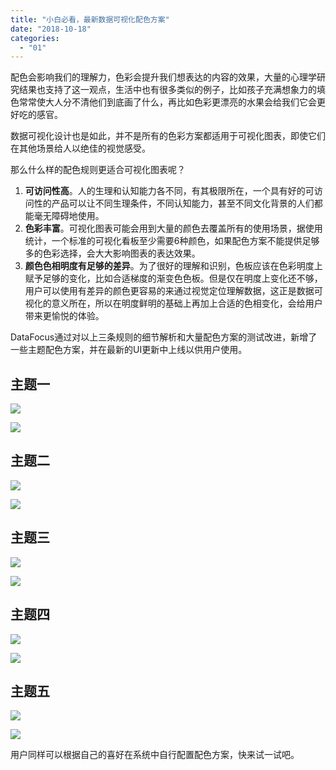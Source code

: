 ```yaml
---
title: "小白必看，最新数据可视化配色方案"
date: "2018-10-18"
categories: 
  - "01"
---
```


配色会影响我们的理解力，色彩会提升我们想表达的内容的效果，大量的心理学研究结果也支持了这一观点，生活中也有很多类似的例子，比如孩子充满想象力的填色常常使大人分不清他们到底画了什么，再比如色彩更漂亮的水果会给我们它会更好吃的感官。

数据可视化设计也是如此，并不是所有的色彩方案都适用于可视化图表，即使它们在其他场景给人以绝佳的视觉感受。

那么什么样的配色规则更适合可视化图表呢？

1. **可访问性高**。人的生理和认知能力各不同，有其极限所在，一个具有好的可访问性的产品可以让不同生理条件，不同认知能力，甚至不同文化背景的人们都能毫无障碍地使用。
2. **色彩丰富**。可视化图表可能会用到大量的颜色去覆盖所有的使用场景，据使用统计，一个标准的可视化看板至少需要6种颜色，如果配色方案不能提供足够多的色彩选择，会大大影响图表的表达效果。
3. **颜色色相明度有足够的差异**。为了很好的理解和识别，色板应该在色彩明度上赋予足够的变化，比如合适梯度的渐变色色板。但是仅在明度上变化还不够，用户可以使用有差异的颜色更容易的来通过视觉定位理解数据，这正是数据可视化的意义所在，所以在明度鲜明的基础上再加上合适的色相变化，会给用户带来更愉悦的体验。

DataFocus通过对以上三条规则的细节解析和大量配色方案的测试改进，新增了一些主题配色方案，并在最新的UI更新中上线以供用户使用。

## 主题一

![](images/word-image.png)

![](images/word-image-1.png)

## 主题二

![](images/word-image-2.png)

![](images/word-image-3.png)

## 主题三

![](images/word-image-4.png)

![](images/word-image-5.png)

## 主题四

![](images/word-image-6.png)

![](images/word-image-7.png)

## 主题五

![](images/word-image-8.png)

![](images/word-image-9.png)

用户同样可以根据自己的喜好在系统中自行配置配色方案，快来试一试吧。

